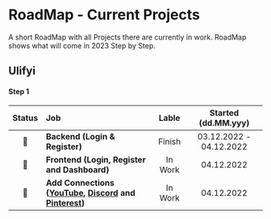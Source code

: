 # RoadMap - Current Projects

A short RoadMap with all Projects there are currently in work. RoadMap shows what will come in 2023 Step by Step.

## Ulifyi

#### Step 1

| Status | Job | Lable | Started (dd.MM.yyy) |
| :---: | :--- | :---: | :---: |
| 🚀 | **Backend (Login & Register)** | Finish | 03.12.2022 - 04.12.2022 |
| 🚀 | **Frontend (Login, Register and Dashboard)** | In Work | 04.12.2022 |
| 🚀 | **Add Connections ([YouTube](https://developers.google.com/youtube/v3/guides/authentication), [Discord](https://discord.com/developers/docs/topics/oauth2) and [Pinterest](https://developers.pinterest.com/docs/api/v5/))** | In Work | 04.12.2022 |
